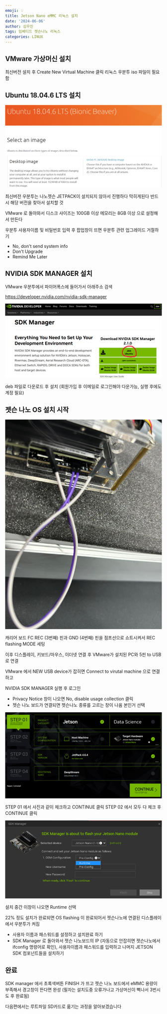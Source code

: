 ```yaml
---
emoji: 💡
title: Jetson Nano eMMC 리눅스 설치
date: '2024-06-06'
author: 심우진
tags: 임베디드 젯슨나노 리눅스
categories: LINUX
---
```

## VMware 가상머신 설치

최신버전 설치 후 Create New Virtual Machine 클릭
리눅스 우분투 iso 파일이 필요함

## Ubuntu 18.04.6 LTS 설치

![jetson_img_01.png](./jetson_img_01.png)

최신버전 우분투는 나노젯슨 JETPACK이 설치되지 않아서 진행하다 막히게된다
반드시 해당 버전을 찾아서 설치할 것

VMware 로 돌아와서 디스크 사이즈는 100GB 이상 메모리는 8GB 이상 으로 설정해서 만든다

우분투 사용자이름 및 비밀번호 입력 후 팝업창이 뜨면 우분투 관련 업그레이드 거절하기
- No, don't send system info
- Don't Upgrade
- Remind Me Later

## NVIDIA SDK MANAGER 설치

VMware 우분투에서 파이어폭스에 들어가서 아래주소 검색

https://developer.nvidia.com/nvidia-sdk-manager


![jetson_img_03.png](./jetson_img_03.png)

deb 파일로 다운로드 후 설치 (회원가입 후 이메일로 로그인해야 다운가능, 실행 후에도 계정 필요)


## 젯슨 나노 OS 설치 시작

![jetson_img_04.jpg](./jetson_img_04.jpg)

캐리어 보드 FC REC (3번째) 핀과 GND (4번째) 핀을 점프선으로 쇼트시켜서 REC flashing MODE 세팅

이후 디스플레이, 키보드/마우스, 이더넷 연결 후 VMware가 설치된 PC와 5핀 to USB 로 연결

VMware 에서 NEW USB device가 잡히면 Connect to virutal machine 으로 연결하고

NVIDIA SDK MANAGER 실행 후 로그인

- Privacy Notice 창이 나오면 No, disable usage collection 클릭
- 젯슨 나노 보드가 연결되면 젯슨나노 종류를 고르는 창이 나옴 본인거 선택


![jetson_img_05.png](./jetson_img_05.png)

STEP 01 에서 사진과 같이 체크하고 CONTINUE 클릭
STEP 02 에서 모두 다 체크 후 CONTINUE 클릭


![jetson_img_06.png](./jetson_img_06.png)

설치 중간 이창이 나오면 Runtime 선택

22% 정도 설치가 완료되면 OS flashing 이 완료되어서 젯슨나노에 연결된 디스플레이에서 우분투가 켜짐
- 사용자 이름과 패스워드를 설정하고 설치완료 하기
- SDK Manager 로 돌아와서 젯슨 나노보드의 IP (자동으로 안잡히면 젯슨나노에서 ifconfig 명령어로 확인), 사용자이름과 패스워드를 입력하고 나머지 JETSON SDK 컴포넌트들을 설치하기

## 완료

SDK manager 에서 초록색버튼 FINISH 가 뜨고 젯슨 나노 보드에서 eMMC 용량이 부족해서 경고창이 뜬다면 완성
(필자는 설치도중 오류가나고 가상머신이 뻑나서 3번시도 후 완료됨)

다음편에서는 루트파일 SD카드로 옮기는 과정을 알아보겠습니다
